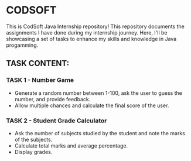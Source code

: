 # CODSOFT
This is CodSoft Java Internship repository! This repository documents the assignments I have done during my internship journey. Here, I'll be showcasing a set of tasks to enhance my skills and knowledge in Java progamming.

## TASK CONTENT:

### TASK 1 - Number Game
- Generate a random number between 1-100, ask the user to guess the number, and provide feedback.
- Allow multiple chances and calculate the final score of the user.

### TASK 2 - Student Grade Calculator
- Ask the number of subjects studied by the student and note the marks of the subjects.
- Calculate total marks and average percentage.
- Display grades.
